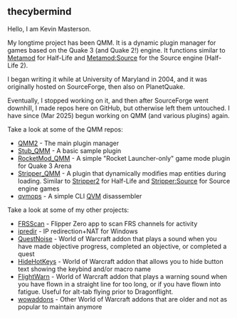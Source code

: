 ## thecybermind

Hello, I am Kevin Masterson.

My longtime project has been QMM. It is a dynamic plugin manager for games based on the Quake 3 (and Quake 2!) engine. It functions similar to [Metamod](http://metamod.org/) for Half-Life and [Metamod:Source](https://www.sourcemm.net/) for the Source engine (Half-Life 2).

I began writing it while at University of Maryland in 2004, and it was originally hosted on SourceForge, then also on PlanetQuake.

Eventually, I stopped working on it, and then after SourceForge went downhill, I made repos here on GitHub, but otherwise left them untouched. I have since (Mar 2025) begun working on QMM (and various plugins) again.

Take a look at some of the QMM repos:
* [QMM2](https://github.com/thecybermind/qmm2/) - The main plugin manager
* [Stub_QMM](https://github.com/thecybermind/stub_qmm/) - A basic sample plugin
* [RocketMod_QMM](https://github.com/thecybermind/rocketmod_qmm/) - A simple "Rocket Launcher-only" game mode plugin for Quake 3 Arena
* [Stripper_QMM](https://github.com/thecybermind/stripper_qmm/) - A plugin that dynamically modifies map entities during loading. Similar to [Stripper2](http://hpb-bot.bots-united.com/stripper2.html) for Half-Life and [Stripper:Source](https://www.bailopan.net/stripper/) for Source engine games
* [qvmops](https://github.com/thecybermind/qvmops/) - A simple CLI [QVM](https://github.com/thecybermind/qmm2/wiki/QVM) disassembler

Take a look at some of my other projects:

* [FRSScan](https://github.com/thecybermind/frsscan/) - Flipper Zero app to scan FRS channels for activity
* [ipredir](https://github.com/thecybermind/ipredir/) - IP redirection+NAT for Windows
* [QuestNoise](https://github.com/thecybermind/questnoise/) - World of Warcraft addon that plays a sound when you have made objective progress, completed an objective, or completed a quest
* [HideHotKeys](https://github.com/thecybermind/hidehotkeys/) - World of Warcraft addon that allows you to hide button text showing the keybind and/or macro name
* [FlightWarn](https://github.com/thecybermind/flightwarn/) - World of Warcraft addon that plays a warning sound when you have flown in a straight line for too long, or if you have flown into fatigue. Useful for alt-tab flying prior to Dragonflight.
* [wowaddons](https://github.com/thecybermind/wowaddons/) - Other World of Warcraft addons that are older and not as popular to maintain anymore
